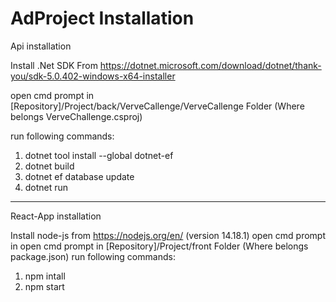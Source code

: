 # AdProject Installation

Api installation

Install .Net SDK From https://dotnet.microsoft.com/download/dotnet/thank-you/sdk-5.0.402-windows-x64-installer

open cmd prompt in [Repository]/Project/back/VerveCallenge/VerveCallenge Folder (Where belongs VerveChallenge.csproj)

run following commands:

1. dotnet tool install --global dotnet-ef
3. dotnet build
5. dotnet ef database update
6. dotnet run

-----------------------------
React-App installation

Install node-js from https://nodejs.org/en/ (version 14.18.1)
open cmd prompt in open cmd prompt in [Repository]/Project/front Folder (Where belongs package.json)
run following commands:

1. npm intall
2. npm start

